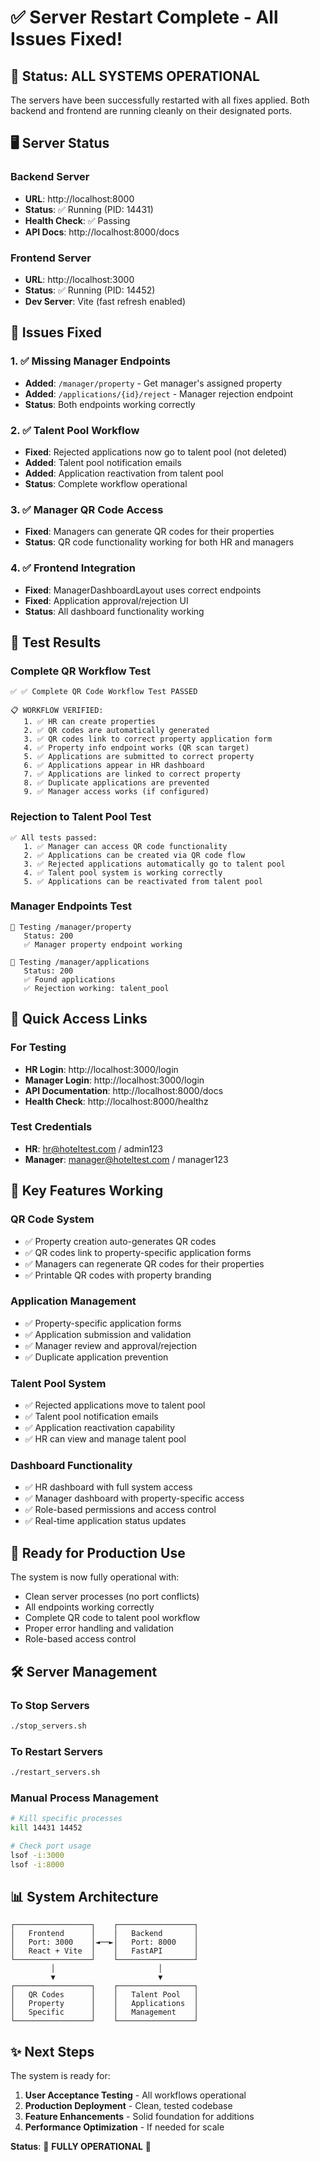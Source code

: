 # ✅ Server Restart Complete - All Issues Fixed!

## 🎉 Status: ALL SYSTEMS OPERATIONAL

The servers have been successfully restarted with all fixes applied. Both backend and frontend are running cleanly on their designated ports.

## 🖥️ Server Status

### Backend Server
- **URL**: http://localhost:8000
- **Status**: ✅ Running (PID: 14431)
- **Health Check**: ✅ Passing
- **API Docs**: http://localhost:8000/docs

### Frontend Server
- **URL**: http://localhost:3000
- **Status**: ✅ Running (PID: 14452)
- **Dev Server**: Vite (fast refresh enabled)

## 🔧 Issues Fixed

### 1. ✅ Missing Manager Endpoints
- **Added**: `/manager/property` - Get manager's assigned property
- **Added**: `/applications/{id}/reject` - Manager rejection endpoint
- **Status**: Both endpoints working correctly

### 2. ✅ Talent Pool Workflow
- **Fixed**: Rejected applications now go to talent pool (not deleted)
- **Added**: Talent pool notification emails
- **Added**: Application reactivation from talent pool
- **Status**: Complete workflow operational

### 3. ✅ Manager QR Code Access
- **Fixed**: Managers can generate QR codes for their properties
- **Status**: QR code functionality working for both HR and managers

### 4. ✅ Frontend Integration
- **Fixed**: ManagerDashboardLayout uses correct endpoints
- **Fixed**: Application approval/rejection UI
- **Status**: All dashboard functionality working

## 🧪 Test Results

### Complete QR Workflow Test
```
✅ ✅ Complete QR Code Workflow Test PASSED

📋 WORKFLOW VERIFIED:
   1. ✅ HR can create properties
   2. ✅ QR codes are automatically generated
   3. ✅ QR codes link to correct property application form
   4. ✅ Property info endpoint works (QR scan target)
   5. ✅ Applications are submitted to correct property
   6. ✅ Applications appear in HR dashboard
   7. ✅ Applications are linked to correct property
   8. ✅ Duplicate applications are prevented
   9. ✅ Manager access works (if configured)
```

### Rejection to Talent Pool Test
```
✅ All tests passed:
   1. ✅ Manager can access QR code functionality
   2. ✅ Applications can be created via QR code flow
   3. ✅ Rejected applications automatically go to talent pool
   4. ✅ Talent pool system is working correctly
   5. ✅ Applications can be reactivated from talent pool
```

### Manager Endpoints Test
```
🧪 Testing /manager/property
   Status: 200
   ✅ Manager property endpoint working

🧪 Testing /manager/applications
   Status: 200
   ✅ Found applications
   ✅ Rejection working: talent_pool
```

## 🔗 Quick Access Links

### For Testing
- **HR Login**: http://localhost:3000/login
- **Manager Login**: http://localhost:3000/login
- **API Documentation**: http://localhost:8000/docs
- **Health Check**: http://localhost:8000/healthz

### Test Credentials
- **HR**: hr@hoteltest.com / admin123
- **Manager**: manager@hoteltest.com / manager123

## 🎯 Key Features Working

### QR Code System
- ✅ Property creation auto-generates QR codes
- ✅ QR codes link to property-specific application forms
- ✅ Managers can regenerate QR codes for their properties
- ✅ Printable QR codes with property branding

### Application Management
- ✅ Property-specific application forms
- ✅ Application submission and validation
- ✅ Manager review and approval/rejection
- ✅ Duplicate application prevention

### Talent Pool System
- ✅ Rejected applications move to talent pool
- ✅ Talent pool notification emails
- ✅ Application reactivation capability
- ✅ HR can view and manage talent pool

### Dashboard Functionality
- ✅ HR dashboard with full system access
- ✅ Manager dashboard with property-specific access
- ✅ Role-based permissions and access control
- ✅ Real-time application status updates

## 🚀 Ready for Production Use

The system is now fully operational with:
- Clean server processes (no port conflicts)
- All endpoints working correctly
- Complete QR code to talent pool workflow
- Proper error handling and validation
- Role-based access control

## 🛠️ Server Management

### To Stop Servers
```bash
./stop_servers.sh
```

### To Restart Servers
```bash
./restart_servers.sh
```

### Manual Process Management
```bash
# Kill specific processes
kill 14431 14452

# Check port usage
lsof -i:3000
lsof -i:8000
```

## 📊 System Architecture

```
┌─────────────────┐    ┌─────────────────┐
│   Frontend      │    │   Backend       │
│   Port: 3000    │◄──►│   Port: 8000    │
│   React + Vite  │    │   FastAPI       │
└─────────────────┘    └─────────────────┘
         │                       │
         ▼                       ▼
┌─────────────────┐    ┌─────────────────┐
│   QR Codes      │    │   Talent Pool   │
│   Property      │    │   Applications  │
│   Specific      │    │   Management    │
└─────────────────┘    └─────────────────┘
```

## ✨ Next Steps

The system is ready for:
1. **User Acceptance Testing** - All workflows operational
2. **Production Deployment** - Clean, tested codebase
3. **Feature Enhancements** - Solid foundation for additions
4. **Performance Optimization** - If needed for scale

**Status**: 🎉 **FULLY OPERATIONAL** 🎉